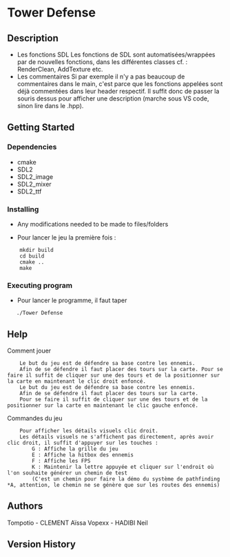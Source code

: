 # Tower Defense
## Description
* Les fonctions SDL
Les fonctions de SDL sont automatisées/wrappées par de nouvelles fonctions, dans les différentes classes cf. : RenderClean, AddTexture etc.
* Les commentaires
Si par exemple il n'y a pas beaucoup de commentaires dans le main, c'est parce que les fonctions appelées sont déjà commentées dans leur header respectif.
Il suffit donc de passer la souris dessus pour afficher une description (marche sous VS code, sinon lire dans le .hpp).
## Getting Started
### Dependencies
* cmake
* SDL2
* SDL2_image 
* SDL2_mixer
* SDL2_ttf
### Installing
* Any modifications needed to be made to files/folders
- Pour lancer le jeu la première fois :
```
    mkdir build
    cd build
    cmake ..
    make
```
### Executing program
* Pour lancer le programme, il faut taper
```
   ./Tower Defense
```
## Help

Comment jouer
```
    Le but du jeu est de défendre sa base contre les ennemis. 
    Afin de se défendre il faut placer des tours sur la carte. Pour se faire il suffit de cliquer sur une des tours et de la positionner sur la carte en maintenant le clic droit enfoncé.
    Le but du jeu est de défendre sa base contre les ennemis.
    Afin de se défendre il faut placer des tours sur la carte.
    Pour se faire il suffit de cliquer sur une des tours et de la positionner sur la carte en maintenant le clic gauche enfoncé.
```

Commandes du jeu
```
    Pour afficher les détails visuels clic droit.
    Les détails visuels ne s'affichent pas directement, après avoir clic droit, il suffit d'appuyer sur les touches : 
        G : Affiche la grille du jeu
        E : Affiche la hitbox des ennemis
        F : Affiche les FPS
        K : Maintenir la lettre appuyée et cliquer sur l'endroit où l'on souhaite générer un chemin de test
        (C'est un chemin pour faire la démo du système de pathfinding *A, attention, le chemin ne se génère que sur les routes des ennemis)
```

## Authors

Tompotio - CLEMENT Aïssa
Vopexx - HADIBI Neil
## Version History

